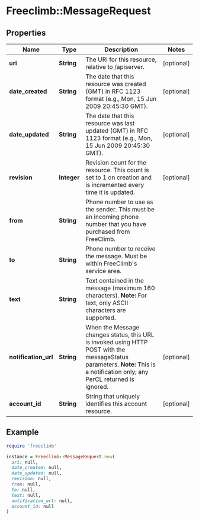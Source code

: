 # Freeclimb::MessageRequest

## Properties

| Name | Type | Description | Notes |
| ---- | ---- | ----------- | ----- |
| **uri** | **String** | The URI for this resource, relative to /apiserver. | [optional] |
| **date_created** | **String** | The date that this resource was created (GMT) in RFC 1123 format (e.g., Mon, 15 Jun 2009 20:45:30 GMT). | [optional] |
| **date_updated** | **String** | The date that this resource was last updated (GMT) in RFC 1123 format (e.g., Mon, 15 Jun 2009 20:45:30 GMT). | [optional] |
| **revision** | **Integer** | Revision count for the resource. This count is set to 1 on creation and is incremented every time it is updated. | [optional] |
| **from** | **String** | Phone number to use as the sender. This must be an incoming phone number that you have purchased from FreeClimb. |  |
| **to** | **String** | Phone number to receive the message. Must be within FreeClimb&#39;s service area. |  |
| **text** | **String** | Text contained in the message (maximum 160 characters).   **Note:** For text, only ASCII characters are supported. |  |
| **notification_url** | **String** | When the Message changes status, this URL is invoked using HTTP POST with the messageStatus parameters.  **Note:** This is a notification only; any PerCL returned is ignored. | [optional] |
| **account_id** | **String** | String that uniquely identifies this account resource. | [optional] |

## Example

```ruby
require 'freeclimb'

instance = Freeclimb::MessageRequest.new(
  uri: null,
  date_created: null,
  date_updated: null,
  revision: null,
  from: null,
  to: null,
  text: null,
  notification_url: null,
  account_id: null
)
```

